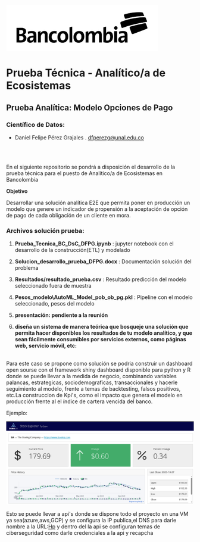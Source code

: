 ![BC](Bancolombia.png)
# **Prueba Técnica - Analítico/a de Ecosistemas**
## Prueba Analítica: Modelo Opciones de Pago
### Científico de Datos:

* Daniel Felipe Pérez Grajales . dfperezg@unal.edu.co<br>

<br><br>

En el siguiente repositorio se pondrá a disposición el desarrollo de la prueba técnica para el puesto de Analítico/a de Ecosistemas en Bancolombia

**Objetivo**

Desarrollar una solución analítica E2E que permita poner en producción un modelo que genere un indicador de propensión a la aceptación de opción de pago de cada obligación de un cliente en mora.

### Archivos solución prueba:


1. **Prueba_Tecnica_BC_DsC_DFPG.ipynb** : jupyter notebook con el desarrollo de la construcción(ETL) y modelado<br>

2. **Solucion_desarrollo_prueba_DFPG.docx** : Documentación solución del problema<br> 

3. **Resultados/resultado_prueba.csv** : Resultado predicción del modelo seleccionado fuera de muestra <br>

4. **Pesos_modelo\AutoML_Model_pob_ob_pg.pkl** :  Pipeline con el modelo seleccionado, pesos del modelo<br>

5. **presentación: pendiente a la reunión**<br>

6. **diseña un sistema de manera teórica que bosqueje una solución que permita hacer disponibles los resultados de tu modelo analítico, y que sean fácilmente consumibles por servicios externos, como páginas web, servicio móvil, etc:** <br><br>

Para este caso se propone como solución se podria construir un dashboard open sourse con el framework  shiny dashboard disponible para python y R donde se puede llevar a la medida de negocio, combinando variables palancas, estrategicas, sociodemograficas, transaccionales y hacerle seguimiento al  modelo, frente a temas de backtesting, falsos positivos, etc.La construccion de Kpi's, como el impacto que genera el modelo en producción frente al el índice de cartera vencida del banco.

Ejemplo:

![Dasboard](ejemplo_dashboard_aplicativo.png)

Esto se puede llevar a api's donde se dispone todo el proyecto en una VM ya sea(azure,aws,GCP) y se configura la IP publica,el DNS para darle nombre a la URL:[Hp](https://www.Bancolombia_seguimiento_obciones_pago.com) y dentro del la api se configuran temas de ciberseguridad como darle credenciales a la api y recapcha
